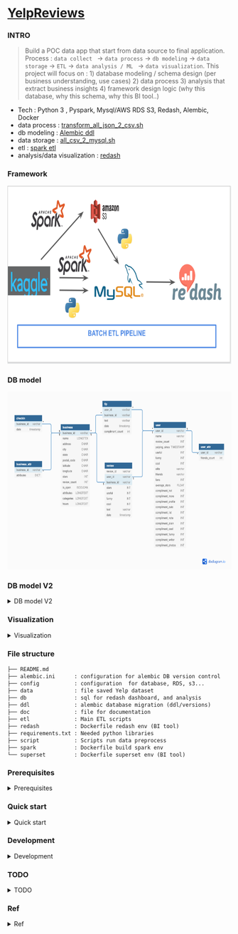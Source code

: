 # [YelpReviews](https://www.kaggle.com/yelp-dataset/yelp-dataset)

### INTRO 
> Build a POC data app that start from data source to final application.
Process : `data collect ` -> `data process` -> `db modeling` -> `data storage` -> `ETL` -> `data analysis / ML ` -> `data visualization`. This project will focus 
on :  1) database modeling / schema design (per business understanding, use cases) 2) data process 3) analysis that extract business insights 4) framework
design logic (why this database, why this schema, why this BI tool..)

* Tech : Python 3 , Pyspark, Mysql/AWS RDS S3, Redash, Alembic, Docker 
* data process  : [transform_all_json_2_csv.sh](https://github.com/yennanliu/YelpReviews/blob/master/script/transform_all_json_2_csv.sh)
* db modeling  : [Alembic ddl](https://github.com/yennanliu/YelpReviews/tree/master/ddl)
* data storage : [all_csv_2_mysql.sh](https://github.com/yennanliu/YelpReviews/blob/master/script/all_csv_2_mysql.sh)
* etl  : [spark etl](https://github.com/yennanliu/YelpReviews/tree/master/etl)
* analysis/data visualization  : [redash](https://app.redash.io/yen_dev/public/dashboards/xpfG9wKgb9qEcMHlGiSpjhFn8dCZuun8XbCN52GN)

### Framework
<img src ="https://github.com/yennanliu/YelpReviews/blob/master/doc/framework.png" width="800" height="400">

### DB model 
<img src ="https://github.com/yennanliu/YelpReviews/blob/master/doc/db_model.png" width="800" height="400">

### DB model V2 
<details>
<summary>DB model V2</summary>

<img src ="https://github.com/yennanliu/YelpReviews/blob/master/doc/db_model_V2.png" width="800" height="400">

</details> 


### Visualization  
<details>
<summary>Visualization</summary>

<img src ="https://github.com/yennanliu/YelpReviews/blob/master/doc/dash.png" width="800" height="400">

</details>

### File structure 

```
├── README.md
├── alembic.ini      : configuration for alembic DB version control
├── config           : configuration  for database, RDS, s3...
├── data             : file saved Yelp dataset
├── db               : sql for redash dashboard, and analysis 
├── ddl              : alembic database migration (ddl/versions)
├── doc              : file for documentation 
├── etl              : Main ETL scripts 
├── redash           : Dockerfile redash env (BI tool)
├── requirements.txt : Needed python libraries 
├── script           : Scripts run data preprocess 
├── spark            : Dockerfile build spark env 
└── superset         : Dockerfile superset env (BI tool)

```


### Prerequisites
<details>
<summary>Prerequisites</summary>

1. Fork the repo :  `git clone https://github.com/yennanliu/YelpReviews.git`
2. Download [Kaggle dataset](https://www.kaggle.com/yelp-dataset/yelp-dataset) and and save at [data file](https://github.com/yennanliu/YelpReviews/tree/master/data)
3. Download/launch mysql server local, and create a database `yelp` (for development)
4. Set up AWS RDS mysql database (for prodution, `optional`)
5. Modify [mysql db config](https://github.com/yennanliu/YelpReviews/blob/master/config/mysql.config) with yours 
6. Modify [RDS mysql db config](https://github.com/yennanliu/YelpReviews/blob/master/config/mysql_rds.config) with yours  (`optional`)
7. Modify DB connection (e.g. `sqlalchemy.url = <your_mysql_url>`)in [alembic.ini](https://github.com/yennanliu/YelpReviews/blob/master/alembic.ini) with yours 
</details>

### Quick start
<details>
<summary>Quick start</summary>

```bash
# STEP 0) install libraries 
$ cd ~ && cd YelpReviews && git install -r requirements.txt 
# STEP 1) db migration 
$ alembic init --template generic ddl &&  alembic upgrade head  # downgrade : $ alembic downgrade -1 
# STEP 2) data preprocess 
$ bash script/transform_all_json_2_csv.sh  # json to csv 
# csv -> mysql 
$ bash script/all_csv_2_mysql.sh
# STEP 3) spark etl
$ docker build spark/. -t spark_env 
$ bash etl/run_etl_digest_business.sh
$ bash etl/etl_user_friend_count.sh

```
</details>

### Development
<details>
<summary>Development</summary>

- `dev` 
</details> 


### TODO 
<details>
<summary>TODO</summary>

- Add tests 
- Dockerize all end to end applications (can run all functionalities offline)
- Tune spark code raise IO efficiency
</details> 

### Ref
<details>
<summary>Ref</summary>

- Yelp dataset 
	- https://www.kaggle.com/yelp-dataset/yelp-dataset
	- https://www.yelp.com/dataset/documentation/main
	- https://github.com/Yelp/dataset-examples
- Superset connect to s3 transformed athena
	- https://dev.classmethod.jp/cloud/aws/query-and-visualize-data-from-amazon-athena-with-superset/
	- https://medium.com/payscale-tech/how-to-get-apache-superset-to-connect-to-athena-6d9b56bec7fb
- alembic mysql migration 
	 - https://michaelheap.com/alembic-python-migrations-quick-start/
- Redash docker
	- https://github.com/kakakakakku/redash-hands-on
- ML : Yelp review star prediction 
	 - https://github.com/ahegel/yelp-dataset/blob/master/Predicting%20Star%20Ratings.ipynb
- Yelp dataset db model design
	- https://paulx-cn.github.io/blog/6th_Blog/

</details>